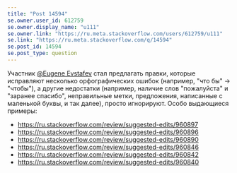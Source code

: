 ```yaml
---
title: "Post 14594"
se.owner.user_id: 612759
se.owner.display_name: "u111"
se.owner.link: "https://ru.meta.stackoverflow.com/users/612759/u111"
se.link: "https://ru.meta.stackoverflow.com/q/14594"
se.post_id: 14594
se.post_type: question
---
```

<p>Участник <a href="https://ru.stackoverflow.com/users/261321/eugene-evstafev">@Eugene Evstafev</a> стал предлагать правки, которые исправляют несколько орфографических ошибок (например, &quot;что бы&quot; -&gt; &quot;чтобы&quot;), а другие недостатки (например, наличие слов &quot;пожалуйста&quot; и &quot;заранее спасибо&quot;, неправильные метки, предложения, написанные с маленькой буквы, и так далее), просто игнорируют. Особо выдающиеся примеры:</p>
<ul>
<li><a href="https://ru.stackoverflow.com/review/suggested-edits/960897">https://ru.stackoverflow.com/review/suggested-edits/960897</a></li>
<li><a href="https://ru.stackoverflow.com/review/suggested-edits/960896">https://ru.stackoverflow.com/review/suggested-edits/960896</a></li>
<li><a href="https://ru.stackoverflow.com/review/suggested-edits/960890">https://ru.stackoverflow.com/review/suggested-edits/960890</a></li>
<li><a href="https://ru.stackoverflow.com/review/suggested-edits/960846">https://ru.stackoverflow.com/review/suggested-edits/960846</a></li>
<li><a href="https://ru.stackoverflow.com/review/suggested-edits/960842">https://ru.stackoverflow.com/review/suggested-edits/960842</a></li>
<li><a href="https://ru.stackoverflow.com/review/suggested-edits/960840">https://ru.stackoverflow.com/review/suggested-edits/960840</a></li>
</ul>
